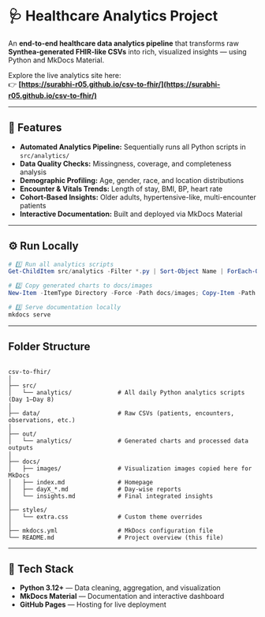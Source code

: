 # 🩺 Healthcare Analytics Project

An **end-to-end healthcare data analytics pipeline** that transforms raw **Synthea-generated FHIR-like CSVs** into rich, visualized insights — using Python and MkDocs Material.

Explore the live analytics site here:  
👉 **[https://surabhi-r05.github.io/csv-to-fhir/](https://surabhi-r05.github.io/csv-to-fhir/)**

---

## 🚀 Features

- **Automated Analytics Pipeline:** Sequentially runs all Python scripts in `src/analytics/`
- **Data Quality Checks:** Missingness, coverage, and completeness analysis  
- **Demographic Profiling:** Age, gender, race, and location distributions  
- **Encounter & Vitals Trends:** Length of stay, BMI, BP, heart rate  
- **Cohort-Based Insights:** Older adults, hypertensive-like, multi-encounter patients  
- **Interactive Documentation:** Built and deployed via MkDocs Material  

---

## ⚙️ Run Locally

```powershell
# 1️⃣ Run all analytics scripts
Get-ChildItem src/analytics -Filter *.py | Sort-Object Name | ForEach-Object { python $_.FullName }

# 2️⃣ Copy generated charts to docs/images
New-Item -ItemType Directory -Force -Path docs/images; Copy-Item -Path out/analytics\*.png -Destination docs/images -Force

# 3️⃣ Serve documentation locally
mkdocs serve
```
---

##  Folder Structure
```text

csv-to-fhir/
│
├── src/
│   └── analytics/             # All daily Python analytics scripts (Day 1–Day 8)
│
├── data/                      # Raw CSVs (patients, encounters, observations, etc.)
│
├── out/
│   └── analytics/             # Generated charts and processed data outputs
│
├── docs/
│   ├── images/                # Visualization images copied here for MkDocs
│   ├── index.md               # Homepage
│   ├── dayX_*.md              # Day-wise reports
│   └── insights.md            # Final integrated insights
│
├── styles/
│   └── extra.css              # Custom theme overrides
│
├── mkdocs.yml                 # MkDocs configuration file
└── README.md                  # Project overview (this file)
```
---

## 🧩 Tech Stack

- **Python 3.12+** — Data cleaning, aggregation, and visualization  
- **MkDocs Material** — Documentation and interactive dashboard  
- **GitHub Pages** — Hosting for live deployment  

